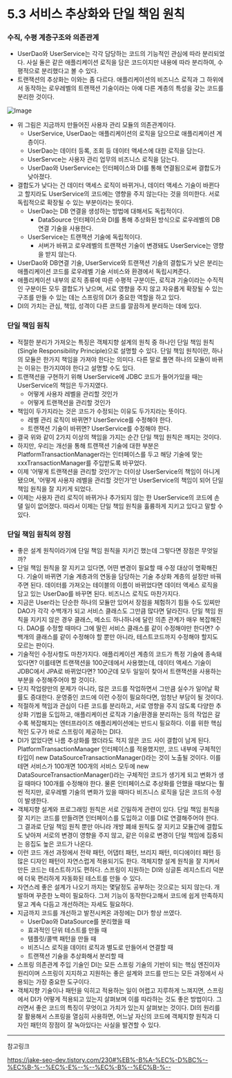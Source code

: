 # 5.3 서비스 추상화와 단일 책임 원칙
### 수직, 수평 계층구조와 의존관계
- UserDao와 UserService는 각각 담당하는 코드의 기능적인 관심에 따라 분리되었다. 사실 둘은 같은 애플리케이션 로직을 담은 코드이지만 내용에 따라 분리하여, 수평적으로 분리했다고 볼 수 있다.
- 트랜잭션의 추상화는 이와는 좀 다르다. 애플리케이션의 비즈니스 로직과 그 하위에서 동작하는 로우레벨의 트랜잭션 기술이라는 아예 다른 계층의 특성을 갖는 코드를 분리한 것이다.

![Image](https://github.com/user-attachments/assets/6c0029bb-f09d-439f-b8b9-fc253a5e2546)

- 위 그림은 지금까지 만들어진 사용자 관리 모듈의 의존관계이다.
    - UserService, UserDao는 애플리케이션의 로직을 담으므로 애플리케이션 계층이다.
    - UserDao는 데이터 등록, 조회 등 데이터 액세스에 대한 로직을 담는다.
    - UserServce는 사용자 관리 업무의 비즈니스 로직을 담는다.
    - UserDao와 UserService는 인터페이스와 DI를 통해 연결됨으로써 결합도가 낮아졌다.
- 결합도가 낮다는 건 데이터 액세스 로직이 바뀌거나, 데이터 액세스 기술이 바뀐다고 할지라도 UserService의 코드에는 영향을 주지 않는다는 것을 의미한다. 서로 독립적으로 확장될 수 있는 부분이라는 뜻이다.
    - UserDao는 DB 연결을 생성하는 방법에 대해서도 독립적이다.
        - DataSource 인터페이스와 DI를 통해 추상화된 방식으로 로우레벨의 DB 연결 기술을 사용한다.
    - UserService는 트랜잭션 기술에 독립적이다.
        - 서버가 바뀌고 로우레벨의 트랜잭션 기술이 변경돼도 UserService는 영향을 받지 않는다.
- UserDao와 DB연결 기술, UserService와 트랜잭션 기술의 결합도가 낮은 분리는 애플리케이션 코드를 로우레벨 기술 서비스와 환경에서 독립시켜준다.
- 애플리케이션 내부의 로직 종류에 따른 수평적 구분이든, 로직과 기술이라는 수직적인 구분이든 모두 결합도가 낮으며, 서로 영향을 주지 않고 자유롭게 확장될 수 있는 구조를 만들 수 있는 데는 스프링의 DI가 중요한 역할을 하고 있다.
- DI의 가치는 관심, 책임, 성격이 다른 코드를 깔끔하게 분리하는 데에 있다.

### 단일 책임 원칙
- 적절한 분리가 가져오는 특징은 객체지향 설계의 원칙 중 하나인 단일 책임 원칙(Single Responsibility Principle)으로 설명할 수 있다. 단일 책임 원칙이란, 하나의 모듈은 한가지 책임을 가져야 한다는 의미다. 다른 말로 풀면 하나의 모듈이 바뀌는 이유는 한가지여야 한다고 설명할 수도 있다.
- 트랜잭션을 구현하기 위해 UserService에 JDBC 코드가 들어가있을 때는 UserService의 책임은 두가지였다.
    - 어떻게 사용자 레벨을 관리할 것인가
    - 어떻게 트랜잭션을 관리할 것인가
- 책임이 두가지라는 것은 코드가 수정되는 이유도 두가지라는 뜻이다.
    - 레벨 관리 로직이 바뀌면? UserService를 수정해야 한다.
    - 트랜잭션 기술이 바뀌면? UserService를 수정해야 한다.
- 결국 위와 같이 2가지 이상의 책임을 가지는 순간 단일 책임 원칙은 깨지는 것이다.
- 하지만, 우리는 개선을 통해 트랜잭션 기술에 대한 부분은 PlatformTransactionManager라는 인터페이스를 두고 해당 기술에 맞는 xxxTransactionManager를 주입받도록 바꾸었다.
- 이제 '어떻게 트랜잭션을 관리할 것인가'는 더이상 UserService의 책임이 아니게 됐으며, '어떻게 사용자 레벨을 관리할 것인가'만 UserService의 책임이 되어 단일 책임 원칙을 잘 지키게 되었다.
- 이제는 사용자 관리 로직이 바뀌거나 추가되지 않는 한 UserService의 코드에 손댈 일이 없어졌다. 따라서 이제는 단일 책임 원칙을 훌륭하게 지키고 있다고 말할 수 있다.

### 단일 책임 원칙의 장점
- 좋은 설계 원칙이라기에 단일 책임 원칙을 지키긴 했는데 그렇다면 장점은 무엇일까?
- 단일 책임 원칙을 잘 지키고 있다면, 어떤 변경이 필요할 때 수정 대상이 명확해진다. 기술이 바뀌면 기술 계층과의 연동을 담당하는 기술 추상화 계층의 설정만 바꿔주면 된다. 데이터를 가져오는 테이블의 이름이 바뀌었다면 데이터 액세스 로직을 담고 있는 UserDao를 바꾸면 된다. 비즈니스 로직도 마찬가지다.
- 지금은 User라는 단순한 하나의 모듈만 있어서 장점을 체험하기 힘들 수도 있찌만 DAO가 각각 수백개가 되고 서비스 클래스도 그만큼 많다면 달라진다. 단일 책임 원칙을 지키지 않은 경우 클래스, 메소드 하나하나에 달린 의존 관계가 매우 복잡해진다. DAO를 수정할 때마다 그에 딸린 서비스 클래스를 같이 수정해야만 한다면? 수백개의 클래스를 같이 수정해야 할 뿐만 아니라, 테스트코드까지 수정해야 할지도 모르는 판이다.
- 기술적인 수정사항도 마찬가지다. 애플리케이션 계층의 코드가 특정 기술에 종속돼있다면? 이를테면 트랜잭션을 100군데에서 사용했는데, 데이터 액세스 기술이 JDBC에서 JPA로 바뀌었다면? 100군데 모두 일일이 찾아서 트랜잭션을 사용하는 부분을 수정해주어야 할 것이다.
- 단지 작업량만의 문제가 아니라, 많은 코드를 작업하면서 그만큼 실수가 일어날 확률도 증대한다. 운영중인 코드에 이런 수정이 필요하다면, 엄청난 부담이 될 것이다.
- 적절하게 책임과 관심이 다른 코드를 분리하고, 서로 영향을 주지 않도록 다양한 추상화 기법을 도입하고, 애플리케이션 로직과 기술/환경을 분리하는 등의 작업은 갈수록 복잡해지는 엔터프라이즈 애플리케이션에는 반드시 필요하다. 이를 위한 핵심적인 도구가 바로 스프링이 제공하는 DI다.
- DI가 없었다면 나름 추상화를 했더라도 적지 않은 코드 사이 결합이 남게 된다. PlatformTransactionManager 인터페이스를 적용했지만, 코드 내부에 구체적인 타입이 new DataSourceTransactionManager()라는 것이 노출될 것이다. 이를테면 서비스가 100개면 100개의 서비스 모두에 new DataSourceTransactionManager()라는 구체적인 코드가 생기게 되고 변화가 생길 때마다 100개를 수정해야 한다. 물론 인터페이스로 추상화를 안했을 때보다는 훨씬 적지만, 로우레벨 기술의 변화가 있을 때마다 비즈니스 로직을 담은 코드의 수정이 발생한다.
- 객체지향 설계와 프로그래밍 원칙은 서로 긴밀하게 관련이 있다. 단일 책임 원칙을 잘 지키는 코드를 만들려면 인터페이스를 도입하고 이를 DI로 연결해주어야 한다. 그 결과로 단일 책임 원칙 뿐만 아니라 개방 폐쇄 원칙도 잘 지키고 모듈간에 결합도도 낮아져 서로의 변경이 영향을 주지 않고, 같은 이유로 변경이 단일 책임에 집중되는 응집도 높은 코드가 나온다.
- 이런 코드 개선 과정에서 전략 패턴, 어댑터 패턴, 브리지 패턴, 미디에이터 패턴 등 많은 디자인 패턴이 자연스럽게 적용되기도 한다. 객체지향 설계 원칙을 잘 지켜서 만든 코드는 테스트하기도 편하다. 스프링이 지원하는 DI와 싱글톤 레지스트리 덕분에 더욱 편리하게 자동화된 테스트를 만들 수 있다.
- 자연스레 좋은 설계가 나오기 까지는 몇달정도 공부하는 것으로는 되지 않는다. 개발하며 꾸준한 노력이 필요하다. 그저 기능이 동작한다고해서 코드에 쉽게 만족하지말고 계속 다듬고 개선하려는 자세도 필요하다.
- 지금까지 코드를 개선하고 발전시켜온 과정에는 DI가 항상 쓰였다.
    - UserDao와 DataSource를 분리했을 때
    - 효과적인 단위 테스트를 만들 때
    - 템플릿/콜백 패턴을 만들 때
    - 비즈니스 로직을 데이터 로직과 별도로 만들어서 연결할 때
    - 트랜잭션 기술을 추상화해서 분리할 때
- 스프링 의존관계 주입 기술인 DI는 모든 스프링 기술의 기반이 되는 핵심 엔진이자 원리이며 스프링이 지지하고 지원하는 좋은 설계와 코드를 만드는 모든 과정에서 사용되는 가장 중요한 도구이다.
- 객체지향 기술이나 패턴을 익히고 적용하는 일이 어렵고 지루하게 느껴지면, 스프링에서 DI가 어떻게 적용되고 있는지 살펴보며 이를 따라하는 것도 좋은 방법이다. 그러면서 좋은 코드의 특징이 무엇이고 가치가 있는지 살펴보는 것이다. DI의 원리를 잘 활용해서 스프링을 열심히 사용하면, 어느날 자신의 코드에 객체지향 원칙과 디자인 패턴의 장점이 잘 녹아있다는 사실을 발견할 수 있다.

----

참고링크 

https://jake-seo-dev.tistory.com/230#%EB%-B%A-%EC%-D%BC%--%EC%B-%--%EC%-E%--%--%EC%-B%--%EC%B-%--